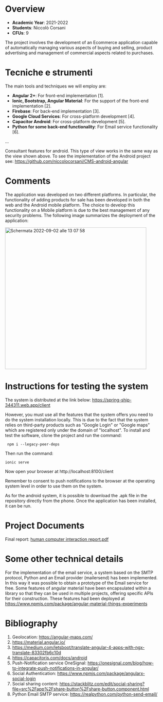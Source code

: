 


# Overview

- **Academic Year**: 2021-2022
- **Students**: Niccolò Corsani
- **CFUs**: 9


The project involves the development of an Ecommerce application capable of automatically managing various aspects of buying and selling, product advertising and management of commercial aspects related to purchases.

# Tecniche e strumenti

The main tools and techniques we will employ are:

- **Angular 2+**: For front-end implementation \[1\].
- **Ionic, Bootstrap, Angular Material**: For the support of the front-end implementation \[2\].
- **Firebase**: For back-end implementation \[3\].
- **Google Cloud Services**: For cross-platform development \[4\].
- **Capacitor Android**: For cross-platform development \[5\].
- **Python for some back-end functionality**: For Email service functionality  \[6\].



...



Consultant features for android.
This type of view works in the same way as the view shown above.
To see the implementation of the Android project see: https://github.com/niccolocorsani/CMS-android-angular



# Comments

The application was developed on two different platforms. In particular, the functionality of adding products for sale has been developed in both the web and the Android mobile platform. The choice to develop this functionality on a Mobile platform is due to the best management of any security problems.
The following image summarizes the deployment of the application:

<img width="464" alt="Schermata 2022-09-02 alle 13 07 58" src="https://user-images.githubusercontent.com/79635059/188126872-23f6e1ab-cbb8-4a8c-8dcb-de75e9b3449b.png">


# Instructions for testing the system


The system is distributed at the link below: https://spring-ship-344311.web.app/client

However, you must use all the features that the system offers you need to do the system installation locally. This is due to the fact that the system relies on third-party products such as "Google Login" or "Google maps" which are registered only under the domain of "localhost". To install and test the software, clone the project and run the command:

```
 npm i --legacy-peer-deps
 ```
Then run the command:
```
ionic serve
```
Now open your browser at http://localhost:8100/client

Remember to consent to push notifications to the browser at the operating system level in order to use them on the system.

As for the android system, it is possible to download the .apk file in the repository directly from the phone. Once the application has been installed, it can be run.



# Project Documents
Final report:
[human computer interaction report.pdf](https://github.com/niccolocorsani/e-textile/files/9482963/human.computer.interaction.report.pdf)





# Some other technical details

For the implementation of the email service, a system based on the SMTP protocol, Python and an Email provider (mailersend) has been implemented.
In this way it was possible to obtain a prototype of the Email service for free.
Some features of angular material have been encapsulated within a library so that they can be used in multiple projects, offering specific APIs for their construction. These features had been deployed at https://www.npmjs.com/package/angular-material-things-experiments


# Bibliography

1.	Geolocation: https://angular-maps.com/
2.	https://material.angular.io/
3. https://medium.com/letsboot/translate-angular-4-apps-with-ngx-translate-83302fb6c10d
4. https://capacitorjs.com/docs/android
5.	Push-Notification service OneSignal: https://onesignal.com/blog/how-to-integrate-push-notifications-in-angular/
6.	Social Authentication:  https://www.npmjs.com/package/angularx-social-login
7.	Social sharing content: https://stackblitz.com/edit/social-sharing?file=src%2Fapp%2Fshare-button%2Fshare-button.component.html
8.	Python Email SMTP service: https://realpython.com/python-send-email/








